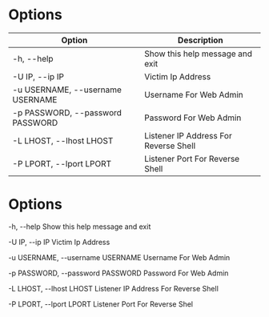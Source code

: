 # Options

| Option              | Description                              |
|---------------------|------------------------------------------|
| -h, --help          | Show this help message and exit          |
| -U IP, --ip IP      | Victim Ip Address                        |
| -u USERNAME, --username USERNAME | Username For Web Admin         |
| -p PASSWORD, --password PASSWORD | Password For Web Admin         |
| -L LHOST, --lhost LHOST | Listener IP Address For Reverse Shell   |
| -P LPORT, --lport LPORT | Listener Port For Reverse Shell        |



# Options

-h, --help            Show this help message and exit

-U IP, --ip IP        Victim Ip Address

-u USERNAME, --username USERNAME
                      Username For Web Admin

-p PASSWORD, --password PASSWORD
                      Password For Web Admin

-L LHOST, --lhost LHOST
                      Listener IP Address For Reverse Shell

-P LPORT, --lport LPORT
                      Listener Port For Reverse Shel
